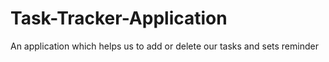 # Task-Tracker-Application
An application which helps us to add or delete our tasks and sets reminder
